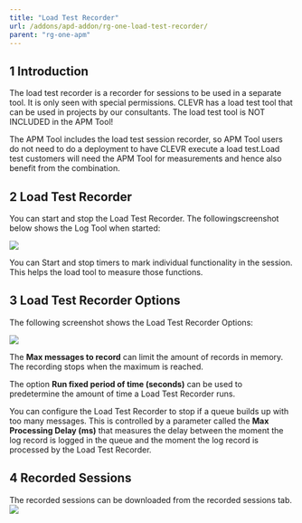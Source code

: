 ```yaml
---
title: "Load Test Recorder"
url: /addons/apd-addon/rg-one-load-test-recorder/
parent: "rg-one-apm"
---
```


## 1 Introduction

The load test recorder is a recorder for sessions to be used in a separate tool. It is only seen with 
special permissions. CLEVR has a load test tool that can be used in projects by our consultants. 
The load test tool is NOT INCLUDED in the APM Tool!

The APM Tool includes the load test session recorder, so APM Tool users do not need to do a deployment to have CLEVR execute a load test.Load test customers will need the APM Tool for measurements  and hence also benefit from the combination. 

## 2 Load Test Recorder

You can start and stop the Load Test Recorder. The followingscreenshot below shows the Log Tool when started:

![](/attachments/addons/apd-addon//rg-apd/rg-one-apm/rg-one-load-test-recorder/Control.png)

You can Start and stop timers to mark individual functionality in the session. This helps the load tool to measure those functions.

## 3 Load Test Recorder Options

The following screenshot shows the Load Test Recorder Options:

![](/attachments/addons/apd-addon//rg-apd/rg-one-apm/rg-one-load-test-recorder/Options.png)

The **Max messages to record** can limit the amount of records in memory. The recording stops when the maximum is reached.

The option **Run fixed period of time (seconds)** can be used to predetermine the amount of time a Load Test Recorder runs.

You can configure the Load Test Recorder to stop if a queue builds up with too many messages. This is controlled by a parameter called the **Max Processing Delay (ms)** that measures the delay between the moment the log record is logged in the queue and the moment the log record is processed by the Load Test Recorder.

## 4 Recorded Sessions

The recorded sessions can be downloaded from the recorded sessions tab.
![](/attachments/addons/apd-addon//rg-apd/rg-one-apm/rg-one-load-test-recorder/Overview.png)
